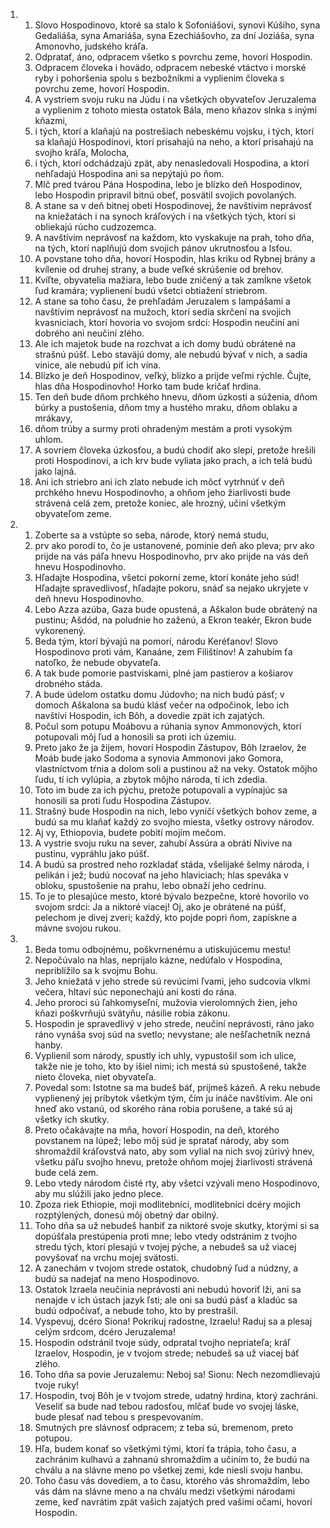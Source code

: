 <ol>
  <li>
    <ol>
      <li>Slovo Hospodinovo, ktoré sa stalo k Sofoniášovi, synovi Kúšiho, syna Gedaliáša, syna Amariáša, syna Ezechiášovho, za dní Joziáša, syna Amonovho, judského kráľa.</li>
      <li>Odpratať, áno, odpracem všetko s povrchu zeme, hovorí Hospodin.</li>
      <li>Odpracem človeka i hovädo, odpracem nebeské vtáctvo i morské ryby i pohoršenia spolu s bezbožníkmi a vyplienim človeka s povrchu zeme, hovorí Hospodin.</li>
      <li>A vystriem svoju ruku na Júdu i na všetkých obyvateľov Jeruzalema a vyplienim z tohoto miesta ostatok Bála, meno kňazov slnka s inými kňazmi,</li>
      <li>i tých, ktorí a klaňajú na postrešiach nebeskému vojsku, i tých, ktorí sa klaňajú Hospodinovi, ktorí prisahajú na neho, a ktorí prisahajú na svojho kráľa, Molocha,</li>
      <li>i tých, ktorí odchádzajú zpät, aby nenasledovali Hospodina, a ktorí nehľadajú Hospodina ani sa nepýtajú po ňom.</li>
      <li>Mlč pred tvárou Pána Hospodina, lebo je blízko deň Hospodinov, lebo Hospodin pripravil bitnú obeť, posvätil svojich povolaných.</li>
      <li>A stane sa v deň bitnej obeti Hospodinovej, že navštívim neprávosť na kniežatách i na synoch kráľových i na všetkých tých, ktorí si obliekajú rúcho cudzozemca.</li>
      <li>A navštívim neprávosť na každom, kto vyskakuje na prah, toho dňa, na tých, ktorí naplňujú dom svojich pánov ukrutnosťou a lsťou.</li>
      <li>A povstane toho dňa, hovorí Hospodin, hlas kriku od Rybnej brány a kvílenie od druhej strany, a bude veľké skrúšenie od brehov.</li>
      <li>Kvíľte, obyvatelia mažiara, lebo bude zničený a tak zamĺkne všetok ľud kramára; vyplienení budú všetci obtiažení striebrom.</li>
      <li>A stane sa toho času, že prehľadám Jeruzalem s lampášami a navštívim neprávosť na mužoch, ktorí sedia skrčení na svojich kvasniciach, ktorí hovoria vo svojom srdci: Hospodin neučiní ani dobrého ani neučiní zlého.</li>
      <li>Ale ich majetok bude na rozchvat a ich domy budú obrátené na strašnú púšť. Lebo staväjú domy, ale nebudú bývať v nich, a sadia vinice, ale nebudú piť ich vína.</li>
      <li>Blízko je deň Hospodinov, veľký, blízko a prijde veľmi rýchle. Čujte, hlas dňa Hospodinovho! Horko tam bude kričať hrdina.</li>
      <li>Ten deň bude dňom prchkého hnevu, dňom úzkosti a súženia, dňom búrky a pustošenia, dňom tmy a hustého mraku, dňom oblaku a mrákavy,</li>
      <li>dňom trúby a surmy proti ohradeným mestám a proti vysokým uhlom.</li>
      <li>A sovriem človeka úzkosťou, a budú chodiť ako slepí, pretože hrešili proti Hospodinovi, a ich krv bude vyliata jako prach, a ich telá budú jako lajná.</li>
      <li>Ani ich striebro ani ich zlato nebude ich môcť vytrhnúť v deň prchkého hnevu Hospodinovho, a ohňom jeho žiarlivosti bude strávená celá zem, pretože koniec, ale hrozný, učiní všetkým obyvateľom zeme.</li>
    </ol>
  </li>
  <li>
    <ol>
      <li>Zoberte sa a vstúpte so seba, národe, ktorý nemá studu,</li>
      <li>prv ako porodí to, čo je ustanovené, pominie deň ako pleva; prv ako prijde na vás páľa hnevu Hospodinovho, prv ako prijde na vás deň hnevu Hospodinovho.</li>
      <li>Hľadajte Hospodina, všetci pokorní zeme, ktorí konáte jeho súd! Hľadajte spravedlivosť, hľadajte pokoru, snáď sa nejako ukryjete v deň hnevu Hospodinovho.</li>
      <li>Lebo Azza azúba, Gaza bude opustená, a Aškalon bude obrátený na pustinu; Ašdód, na poludnie ho zaženú, a Ekron teakér, Ekron bude vykorenený.</li>
      <li>Beda tým, ktorí bývajú na pomorí, národu Keréťanov! Slovo Hospodinovo proti vám, Kanaáne, zem Filištínov! A zahubím ťa natoľko, že nebude obyvateľa.</li>
      <li>A tak bude pomorie pastviskami, plné jam pastierov a košiarov drobného stáda.</li>
      <li>A bude údelom ostatku domu Júdovho; na nich budú pásť; v domoch Aškalona sa budú klásť večer na odpočinok, lebo ich navštívi Hospodin, ich Bôh, a dovedie zpät ich zajatých.</li>
      <li>Počul som potupu Moábovu a rúhania synov Ammonových, ktorí potupovali môj ľud a honosili sa proti ich územiu.</li>
      <li>Preto jako že ja žijem, hovorí Hospodin Zástupov, Bôh Izraelov, že Moáb bude jako Sodoma a synovia Ammonovi jako Gomora, vlastníctvom tŕnia a dolom soli a pustinou až na veky. Ostatok môjho ľudu, tí ich vylúpia, a zbytok môjho národa, tí ich zdedia.</li>
      <li>Toto im bude za ich pýchu, pretože potupovali a vypínajúc sa honosili sa proti ľudu Hospodina Zástupov.</li>
      <li>Strašný bude Hospodin na nich, lebo vyničí všetkých bohov zeme, a budú sa mu klaňať každý zo svojho miesta, všetky ostrovy národov.</li>
      <li>Aj vy, Ethiopovia, budete pobití mojím mečom.</li>
      <li>A vystrie svoju ruku na sever, zahubí Assúra a obráti Nivive na pustinu, vypráhlu jako púšť.</li>
      <li>A budú sa prostred neho rozkladať stáda, všelijaké šelmy národa, i pelikán i jež; budú nocovať na jeho hlaviciach; hlas speváka v obloku, spustošenie na prahu, lebo obnaží jeho cedrinu.</li>
      <li>To je to plesajúce mesto, ktoré bývalo bezpečne, ktoré hovorilo vo svojom srdci: Ja a niktoré viacej! Oj, ako je obrátené na púšť, pelechom je divej zveri; každý, kto pojde popri ňom, zapískne a mávne svojou rukou.</li>
    </ol>
  </li>
  <li>
    <ol>
      <li>Beda tomu odbojnému, poškvrnenému a utiskujúcemu mestu!</li>
      <li>Nepočúvalo na hlas, neprijalo kázne, nedúfalo v Hospodina, nepriblížilo sa k svojmu Bohu.</li>
      <li>Jeho kniežatá v jeho strede sú revúcimi ľvami, jeho sudcovia vlkmi večera, hltaví súc neponechajú ani kosti do rána.</li>
      <li>Jeho proroci sú ľahkomyseľní, mužovia vierolomných žien, jeho kňazi poškvrňujú svätyňu, násilie robia zákonu.</li>
      <li>Hospodin je spravedlivý v jeho strede, neučiní neprávosti, ráno jako ráno vynáša svoj súd na svetlo; nevystane; ale nešľachetník nezná hanby.</li>
      <li>Vyplienil som národy, spustly ich uhly, vypustošil som ich ulice, takže nie je toho, kto by išiel nimi; ich mestá sú spustošené, takže nieto človeka, niet obyvateľa.</li>
      <li>Povedal som: Istotne sa ma budeš báť, prijmeš kázeň. A reku nebude vyplienený jej príbytok všetkým tým, čím ju ináče navštívim. Ale oni hneď ako vstanú, od skorého rána robia porušene, a také sú aj všetky ich skutky.</li>
      <li>Preto očakávajte na mňa, hovorí Hospodin, na deň, ktorého povstanem na lúpež; lebo môj súd je spratať národy, aby som shromaždil kráľovstvá nato, aby som vylial na nich svoj zúrivý hnev, všetku páľu svojho hnevu, pretože ohňom mojej žiarlivosti strávená bude celá zem.</li>
      <li>Lebo vtedy národom čisté rty, aby všetci vzývali meno Hospodinovo, aby mu slúžili jako jedno plece.</li>
      <li>Zpoza riek Ethiopie, moji modlitebníci, modlitebníci dcéry mojich rozptýlených, donesú môj obetný dar obilný.</li>
      <li>Toho dňa sa už nebudeš hanbiť za niktoré svoje skutky, ktorými si sa dopúšťala prestúpenia proti mne; lebo vtedy odstránim z tvojho stredu tých, ktorí plesajú v tvojej pýche, a nebudeš sa už viacej povyšovať na vrchu mojej svätosti.</li>
      <li>A zanechám v tvojom strede ostatok, chudobný ľud a núdzny, a budú sa nadejať na meno Hospodinovo.</li>
      <li>Ostatok Izraela neučinia neprávosti ani nebudú hovoriť lži, ani sa nenajde v ich ústach jazyk ľsti; ale oni sa budú pásť a kladúc sa budú odpočívať, a nebude toho, kto by prestrašil.</li>
      <li>Vyspevuj, dcéro Siona! Pokrikuj radostne, Izraelu! Raduj sa a plesaj celým srdcom, dcéro Jeruzalema!</li>
      <li>Hospodin odstránil tvoje súdy, odpratal tvojho nepriateľa; kráľ Izraelov, Hospodin, je v tvojom strede; nebudeš sa už viacej báť zlého.</li>
      <li>Toho dňa sa povie Jeruzalemu: Neboj sa! Sionu: Nech nezomdlievajú tvoje ruky!</li>
      <li>Hospodin, tvoj Bôh je v tvojom strede, udatný hrdina, ktorý zachráni. Veseliť sa bude nad tebou radosťou, mlčať bude vo svojej láske, bude plesať nad tebou s prespevovaním.</li>
      <li>Smutných pre slávnosť odpracem; z teba sú, bremenom, preto potupou.</li>
      <li>Hľa, budem konať so všetkými tými, ktorí ťa trápia, toho času, a zachránim kulhavú a zahnanú shromaždím a učiním to, že budú na chválu a na slávne meno po všetkej zemi, kde niesli svoju hanbu.</li>
      <li>Toho času vás dovediem, a to času, ktorého vás shromaždím, lebo vás dám na slávne meno a na chválu medzi všetkými národami zeme, keď navrátim zpät vašich zajatých pred vašimi očami, hovorí Hospodin.</li>
    </ol>
  </li>
</ol>